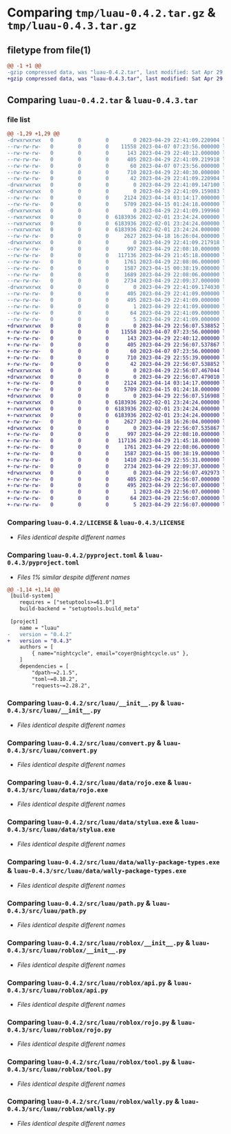 # Comparing `tmp/luau-0.4.2.tar.gz` & `tmp/luau-0.4.3.tar.gz`

## filetype from file(1)

```diff
@@ -1 +1 @@
-gzip compressed data, was "luau-0.4.2.tar", last modified: Sat Apr 29 22:41:09 2023, max compression
+gzip compressed data, was "luau-0.4.3.tar", last modified: Sat Apr 29 22:56:07 2023, max compression
```

## Comparing `luau-0.4.2.tar` & `luau-0.4.3.tar`

### file list

```diff
@@ -1,29 +1,29 @@
-drwxrwxrwx   0        0        0        0 2023-04-29 22:41:09.220904 luau-0.4.2/
--rw-rw-rw-   0        0        0    11558 2023-04-07 07:23:56.000000 luau-0.4.2/LICENSE
--rw-rw-rw-   0        0        0      143 2023-04-29 22:40:12.000000 luau-0.4.2/MANIFEST.in
--rw-rw-rw-   0        0        0      405 2023-04-29 22:41:09.219918 luau-0.4.2/PKG-INFO
--rw-rw-rw-   0        0        0       60 2023-04-07 07:23:56.000000 luau-0.4.2/README.md
--rw-rw-rw-   0        0        0      710 2023-04-29 22:40:30.000000 luau-0.4.2/pyproject.toml
--rw-rw-rw-   0        0        0       42 2023-04-29 22:41:09.220904 luau-0.4.2/setup.cfg
-drwxrwxrwx   0        0        0        0 2023-04-29 22:41:09.147100 luau-0.4.2/src/
-drwxrwxrwx   0        0        0        0 2023-04-29 22:41:09.159083 luau-0.4.2/src/luau/
--rw-rw-rw-   0        0        0     2124 2023-04-14 03:14:17.000000 luau-0.4.2/src/luau/__init__.py
--rw-rw-rw-   0        0        0     5709 2023-04-15 01:24:18.000000 luau-0.4.2/src/luau/convert.py
-drwxrwxrwx   0        0        0        0 2023-04-29 22:41:09.199960 luau-0.4.2/src/luau/data/
--rwxrwxrwx   0        0        0  6183936 2022-02-01 23:24:24.000000 luau-0.4.2/src/luau/data/rojo.exe
--rwxrwxrwx   0        0        0  6183936 2022-02-01 23:24:24.000000 luau-0.4.2/src/luau/data/stylua.exe
--rwxrwxrwx   0        0        0  6183936 2022-02-01 23:24:24.000000 luau-0.4.2/src/luau/data/wally-package-types.exe
--rw-rw-rw-   0        0        0     2627 2023-04-18 16:26:04.000000 luau-0.4.2/src/luau/path.py
-drwxrwxrwx   0        0        0        0 2023-04-29 22:41:09.217918 luau-0.4.2/src/luau/roblox/
--rw-rw-rw-   0        0        0      997 2023-04-29 22:08:10.000000 luau-0.4.2/src/luau/roblox/__init__.py
--rw-rw-rw-   0        0        0   117136 2023-04-29 21:45:18.000000 luau-0.4.2/src/luau/roblox/api.py
--rw-rw-rw-   0        0        0     1761 2023-04-29 22:08:06.000000 luau-0.4.2/src/luau/roblox/rojo.py
--rw-rw-rw-   0        0        0     1587 2023-04-15 00:38:19.000000 luau-0.4.2/src/luau/roblox/tool.py
--rw-rw-rw-   0        0        0     1689 2023-04-29 22:08:06.000000 luau-0.4.2/src/luau/roblox/util.py
--rw-rw-rw-   0        0        0     2734 2023-04-29 22:09:37.000000 luau-0.4.2/src/luau/roblox/wally.py
-drwxrwxrwx   0        0        0        0 2023-04-29 22:41:09.174030 luau-0.4.2/src/luau.egg-info/
--rw-rw-rw-   0        0        0      405 2023-04-29 22:41:09.000000 luau-0.4.2/src/luau.egg-info/PKG-INFO
--rw-rw-rw-   0        0        0      495 2023-04-29 22:41:09.000000 luau-0.4.2/src/luau.egg-info/SOURCES.txt
--rw-rw-rw-   0        0        0        1 2023-04-29 22:41:09.000000 luau-0.4.2/src/luau.egg-info/dependency_links.txt
--rw-rw-rw-   0        0        0       64 2023-04-29 22:41:09.000000 luau-0.4.2/src/luau.egg-info/requires.txt
--rw-rw-rw-   0        0        0        5 2023-04-29 22:41:09.000000 luau-0.4.2/src/luau.egg-info/top_level.txt
+drwxrwxrwx   0        0        0        0 2023-04-29 22:56:07.538852 luau-0.4.3/
+-rw-rw-rw-   0        0        0    11558 2023-04-07 07:23:56.000000 luau-0.4.3/LICENSE
+-rw-rw-rw-   0        0        0      143 2023-04-29 22:40:12.000000 luau-0.4.3/MANIFEST.in
+-rw-rw-rw-   0        0        0      405 2023-04-29 22:56:07.537867 luau-0.4.3/PKG-INFO
+-rw-rw-rw-   0        0        0       60 2023-04-07 07:23:56.000000 luau-0.4.3/README.md
+-rw-rw-rw-   0        0        0      710 2023-04-29 22:55:39.000000 luau-0.4.3/pyproject.toml
+-rw-rw-rw-   0        0        0       42 2023-04-29 22:56:07.538852 luau-0.4.3/setup.cfg
+drwxrwxrwx   0        0        0        0 2023-04-29 22:56:07.467044 luau-0.4.3/src/
+drwxrwxrwx   0        0        0        0 2023-04-29 22:56:07.479010 luau-0.4.3/src/luau/
+-rw-rw-rw-   0        0        0     2124 2023-04-14 03:14:17.000000 luau-0.4.3/src/luau/__init__.py
+-rw-rw-rw-   0        0        0     5709 2023-04-15 01:24:18.000000 luau-0.4.3/src/luau/convert.py
+drwxrwxrwx   0        0        0        0 2023-04-29 22:56:07.516908 luau-0.4.3/src/luau/data/
+-rwxrwxrwx   0        0        0  6183936 2022-02-01 23:24:24.000000 luau-0.4.3/src/luau/data/rojo.exe
+-rwxrwxrwx   0        0        0  6183936 2022-02-01 23:24:24.000000 luau-0.4.3/src/luau/data/stylua.exe
+-rwxrwxrwx   0        0        0  6183936 2022-02-01 23:24:24.000000 luau-0.4.3/src/luau/data/wally-package-types.exe
+-rw-rw-rw-   0        0        0     2627 2023-04-18 16:26:04.000000 luau-0.4.3/src/luau/path.py
+drwxrwxrwx   0        0        0        0 2023-04-29 22:56:07.535867 luau-0.4.3/src/luau/roblox/
+-rw-rw-rw-   0        0        0      997 2023-04-29 22:08:10.000000 luau-0.4.3/src/luau/roblox/__init__.py
+-rw-rw-rw-   0        0        0   117136 2023-04-29 21:45:18.000000 luau-0.4.3/src/luau/roblox/api.py
+-rw-rw-rw-   0        0        0     1761 2023-04-29 22:08:06.000000 luau-0.4.3/src/luau/roblox/rojo.py
+-rw-rw-rw-   0        0        0     1587 2023-04-15 00:38:19.000000 luau-0.4.3/src/luau/roblox/tool.py
+-rw-rw-rw-   0        0        0     1410 2023-04-29 22:55:31.000000 luau-0.4.3/src/luau/roblox/util.py
+-rw-rw-rw-   0        0        0     2734 2023-04-29 22:09:37.000000 luau-0.4.3/src/luau/roblox/wally.py
+drwxrwxrwx   0        0        0        0 2023-04-29 22:56:07.492973 luau-0.4.3/src/luau.egg-info/
+-rw-rw-rw-   0        0        0      405 2023-04-29 22:56:07.000000 luau-0.4.3/src/luau.egg-info/PKG-INFO
+-rw-rw-rw-   0        0        0      495 2023-04-29 22:56:07.000000 luau-0.4.3/src/luau.egg-info/SOURCES.txt
+-rw-rw-rw-   0        0        0        1 2023-04-29 22:56:07.000000 luau-0.4.3/src/luau.egg-info/dependency_links.txt
+-rw-rw-rw-   0        0        0       64 2023-04-29 22:56:07.000000 luau-0.4.3/src/luau.egg-info/requires.txt
+-rw-rw-rw-   0        0        0        5 2023-04-29 22:56:07.000000 luau-0.4.3/src/luau.egg-info/top_level.txt
```

### Comparing `luau-0.4.2/LICENSE` & `luau-0.4.3/LICENSE`

 * *Files identical despite different names*

### Comparing `luau-0.4.2/pyproject.toml` & `luau-0.4.3/pyproject.toml`

 * *Files 1% similar despite different names*

```diff
@@ -1,14 +1,14 @@
 [build-system]
 	requires = ["setuptools>=61.0"]
 	build-backend = "setuptools.build_meta"
 
 [project]
 	name = "luau"
-	version = "0.4.2"
+	version = "0.4.3"
 	authors = [
 		{ name="nightcycle", email="coyer@nightcycle.us" },
 	]
 	dependencies = [
 		"dpath~=2.1.5",
 		"toml~=0.10.2",
 		"requests~=2.28.2",
```

### Comparing `luau-0.4.2/src/luau/__init__.py` & `luau-0.4.3/src/luau/__init__.py`

 * *Files identical despite different names*

### Comparing `luau-0.4.2/src/luau/convert.py` & `luau-0.4.3/src/luau/convert.py`

 * *Files identical despite different names*

### Comparing `luau-0.4.2/src/luau/data/rojo.exe` & `luau-0.4.3/src/luau/data/rojo.exe`

 * *Files identical despite different names*

### Comparing `luau-0.4.2/src/luau/data/stylua.exe` & `luau-0.4.3/src/luau/data/stylua.exe`

 * *Files identical despite different names*

### Comparing `luau-0.4.2/src/luau/data/wally-package-types.exe` & `luau-0.4.3/src/luau/data/wally-package-types.exe`

 * *Files identical despite different names*

### Comparing `luau-0.4.2/src/luau/path.py` & `luau-0.4.3/src/luau/path.py`

 * *Files identical despite different names*

### Comparing `luau-0.4.2/src/luau/roblox/__init__.py` & `luau-0.4.3/src/luau/roblox/__init__.py`

 * *Files identical despite different names*

### Comparing `luau-0.4.2/src/luau/roblox/api.py` & `luau-0.4.3/src/luau/roblox/api.py`

 * *Files identical despite different names*

### Comparing `luau-0.4.2/src/luau/roblox/rojo.py` & `luau-0.4.3/src/luau/roblox/rojo.py`

 * *Files identical despite different names*

### Comparing `luau-0.4.2/src/luau/roblox/tool.py` & `luau-0.4.3/src/luau/roblox/tool.py`

 * *Files identical despite different names*

### Comparing `luau-0.4.2/src/luau/roblox/wally.py` & `luau-0.4.3/src/luau/roblox/wally.py`

 * *Files identical despite different names*

